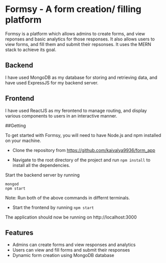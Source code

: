 # Formsy - A form creation/ filling platform

Formsy is a platform which allows admins to create forms, and view reponses and basic analytics for those responses. It also allows users to view forms, and fill them and submit their repsonses.
It uses the MERN stack to achieve its goal.

## Backend

I have used MongoDB as my database for storing and retrieving data, and have used ExpressJS for my backend server.

## Frontend

I have used ReactJS as my ferontend to manage routing, and display various components to users in an interactive manner.

##Getting 

To get started with Formsy, you will need to have Node.js and npm installed on your machine.

* Clone the repository from https://github.com/kaivalya9936/form_app

* Navigate to the root directory of the project and run ```npm install``` to install all the dependencies.

Start the backend server by running 
```
mongod
npm start
```
Note: Run both of the above commands in differnt terminals.

* Start the frontend by running ```npm start```
 
The application should now be running on http://localhost:3000

## Features
* Admins can create forms and view responses and analytics
* Users can view and fill forms and submit their responses
* Dynamic form creation using MongoDB database
